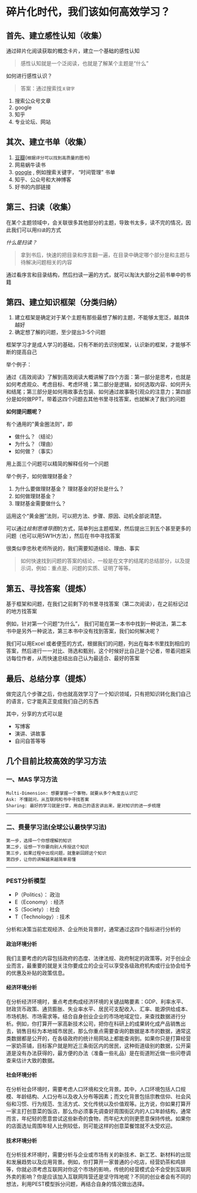 # 碎片化时代，我们该如何高效学习？

## 首先、建立感性认知（收集）

通过碎片化阅读获取的概念卡片，建立一个基础的感性认知

> 感性认知就是一个泛阅读，也就是了解某个主题是“什么”

如何进行感性认识？

> 答案：通过搜索找`关键字`

1. 搜索公众号文章
2. google
3. 知乎
4. 专业论坛、网站

## 其次、建立书单（收集）

1. [豆瓣](https://book.douban.com/)(`根据评分可以找到高质量的图书`)
2. 网易蜗牛读书
3. [google](https://www.google.com/) , 例如搜索关键字， “时间管理”  书单
4. 知乎、公众号和大神博客
5. 好书的内部链接

## 第三、扫读（收集）

在某个主题领域中，会关联很多其他部分的主题，导致书太多，读不完的情况，因此我们可以用`扫读`的方式

*什么是扫读？*

> 拿到书后，快速的把目录和序言翻一遍，在目录中确定哪个部分是和主题与待解决问题相关的内容

通过看序言和目录结构，然后扫读一遍的方式，就可以淘汰大部分之前书单中的书籍

## 第四、建立知识框架（分类归纳）

1. 建立框架是确定对于某个主题有那些最想了解的主题，不能够太宽泛，越具体越好
2. 确定想了解的问题，至少提出3-5个问题

框架学习才是成人学习的基础，只有不断的去识别框架，认识新的框架，才能够不断的提高自己

举个例子：

通过《高效阅读》了解到高效阅读大概讲解了四个方面：第一部分是思考，也就是如何考虑观众、考虑目标、考虑环境；第二部分是逻辑，如何选取内容、如何开头和结尾；第三部分是如何用故事去包装、如何通过故事吸引观众的注意力；第四部分是如何做PPT。带着这四个问题去其他书里寻找答案，也就解决了我们的问题

**如何提问题呢？**

有个通用的"黄金圈法则"，即

* 做什么？（结论）
* 为什么？（理由）
* 如何做？（事实）

用上面三个问题可以精简的解释任何一个问题

举个例子，如何做理财基金？

1. 为什么要做理财基金？ 理财基金的好处是什么？
2. 如何做理财基金？
3. 理财基金需要做什么？

运用这个“黄金圈”法则，可以把方法、步骤、原因、动机全部说清楚。

可以通过*绘制思维导图*的方式，简单列出主题框架，然后提出三到五个甚至更多的问题（也可以用5W1H方法），然后在书中寻找答案

很类似李忠秋老师所说的，我们需要知道结论、理由、事实

> 如何快速找到问题的答案的结论，一般是在文字的结尾的总结部分，以及提示词，例如：重点是、问题的实质、证明了等等。


## 第五、寻找答案（提炼）

基于框架和问题，在我们之前剩下的书里寻找答案（第二次阅读），在之前标记过的地方找答案

例如，针对第一个问题“为什么”， 我们可能在第一本书中找到一种说法，第二本书中是另外一种说法，第三本书中没有找到答案，我们如何解决呢？

我们可以用Excel 或者便签的方式，根据我们的问题，列出在每本书里找到相应的答案，然后进行一一对比、筛选和甄别，这个时候好比自己是个记者，带着问题采访每位作者，从而快速总结出自己认为最适合、最好的答案

## 最后、总结分享（提炼）

做完这几个步骤之后，你也就高效学习了一个知识领域，只有把知识转化我们自己的语言，它才能真正变成我们自己的东西

其中，分享的方式可以是

* 写博客
* 演讲、讲故事
* 自问自答等等

## 几个目前比较高效的学习方法

### 一、MAS 学习方法

    Multi-Dimension: 想要掌握一个事物，就要从多个角度去认识它
    Ask: 不懂就问，从互联网和书中寻找答案
    Sharing: 最好的学习就是分享，用自己的语言讲出来，是对知识的进一步梳理
---
### 二、费曼学习法(全球公认最快学习法)

    第一步，选择一个你想理解的知识
    第二步，设想一下你要向别人传授这个知识
    第三步，如果过程中出现问题，就重新回顾这个知识
    第四步，让你的讲解越来越简单易懂
---
### PEST分析模型
- P（Politics）： 政治
- E（Economy）: 经济
- S（Society）: 社会
- T（Technology）: 技术

分析和决策当前宏观经济、企业所处背景时，通常通过这四个指标进行分析的

#### 政治环境分析

我们主要考虑的内容包括政府的态度、法律法规、政府制定的政策等。对于创业企业而言，最重要的就是关注你要成立的企业可以享受各级政府机构或行业协会给予的优惠及补贴的政策信息。

#### 经济环境分析

在分析经济环境时，重点考虑构成经济环境的关键战略要素：GDP、利率水平、财政货币政策、通货膨胀、失业率水平、居民可支配收入、汇率、能源供给成本、市场机制、市场需求等。结合自身创业企业的市场地域定位，来查找数据进行分析。例如，你打算开一家高新技术公司，把你在科研上的成果转化成产品销售出去，销售目标为本地城市居民，那么你重点需要查询的数据是本市的数据，通常这类数据都是公开的，在各级政府的统计局网站上都能查询到。如果你只是打算经营一家奶茶铺，目标客户就是附近三条街区内的居民，这种街道级别的数据，公开渠道是没有办法获得的，最方便的办法（准备一些礼品）是在街道附近做一些问卷调查来估计大致的数据。

#### 社会环境分析

在分析社会环境时，需要考虑人口环境和文化背景。其中，人口环境包括人口规模、年龄结构、人口分布以及收入分布等因素；而文化背景包括宗教信仰、社会风俗和习惯、行为规范、生活方式、文化传统以及价值观等。比方说，你如果打算开一家主打创意菜的饭店，那么你必须事先调查好周围街区内的人口年龄结构，通常而言，年纪轻的愿意尝试这些新奇的食物，而年纪大的则更愿意保持传统。如果你的店面选址周围年轻人比例较低，则可能这样的创意菜餐馆就不太受欢迎。

#### 技术环境分析

在分析技术环境时，需要分析与企业或市场有关的新技术、新工艺、新材料的出现和发展趋势以及应用背景。例如，你打算开一家普通的小吃店，经营奶茶和鸡排等，你就必须考虑互联网对你这个市场的影响，传统的经营模式会不会受到互联网外卖的影响？你是应该加入互联网阵营还是坚守阵地呢？不同的创业者会有不同的想法，利用PEST模型拆分问题，再结合自身的情况做出选择。
